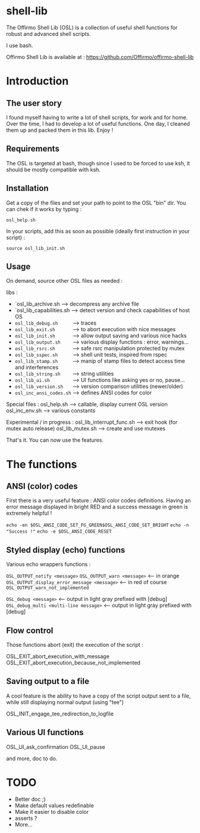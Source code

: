 shell-lib
=========

The Offirmo Shell Lib (OSL) is a collection of useful shell functions for robust and advanced shell scripts.

I use bash.

Offirmo Shell Lib is available at : https://github.com/Offirmo/offirmo-shell-lib

Introduction 
============

The user story
--------------
I found myself having to write a lot of shell scripts, for work and for home.
Over the time, I had to develop a lot of useful functions.
One day, I cleaned them up and packed them in this lib. Enjoy !

Requirements
------------
The OSL is targeted at bash, though since I used to be forced to use ksh, it should be mostly compatible with ksh.

Installation
------------
Get a copy of the files and set your path to point to the OSL "bin" dir.
You can chek if it works by typing :

 `osl_help.sh`
 
In your scripts, add this as soon as possible (ideally first instruction in your script) :

 `source osl_lib_init.sh`

Usage
-----

On demand, source other OSL files as needed :

libs :
- `osl_lib_archive.sh  --> decompress any archive file
- `osl_lib_capabilities.sh  --> detect version and check capabilities of host OS
- `osl_lib_debug.sh     `  --> traces
- `osl_lib_exit.sh      `  --> to abort execution with nice messages
- `osl_lib_init.sh      `  --> allow output saving and various nice hacks
- `osl_lib_output.sh    `  --> various display functions : error, warnings...
- `osl_lib_rsrc.sh      `  --> safe rsrc manipulation protected by mutex
- `osl_lib_sspec.sh     `  --> shell unit tests, inspired from rspec
- `osl_lib_stamp.sh     `  --> manip of stamp files to detect access time and interferences
- `osl_lib_string.sh    `  --> string utilities
- `osl_lib_ui.sh        `  --> UI functions like asking yes or no, pause...
- `osl_lib_version.sh   `  --> version comparison utilities (newer/older)
- `osl_inc_ansi_codes.sh`  --> defines ANSI codes for color

Special files :
 osl_help.sh  --> callable, display current OSL version
 osl_inc_env.sh  --> various constants

Experimental / in progress :
 osl_lib_interrupt_func.sh  --> exit hook (for mutex auto release)
 osl_lib_mutex.sh  --> create and use mutexes

  
That's it. You can now use the features.


The functions
=============

ANSI (color) codes
------------------

First there is a very useful feature : ANSI color codes definitions. Having an error message displayed in bright RED and a success message in green is extremely helpful !

 `echo -en $OSL_ANSI_CODE_SET_FG_GREEN$OSL_ANSI_CODE_SET_BRIGHT`
 `echo -n "Success !"`
 `echo -e $OSL_ANSI_CODE_RESET`

Styled display (echo) functions
-------------------------------

Various echo wrappers functions :

 `OSL_OUTPUT_notify <message>`
 `OSL_OUTPUT_warn <message>`           <-- in orange
 `OSL_OUTPUT_display_error_message <message>`   <-- in red of course
 `OSL_OUTPUT_warn_not_implemented`
 
 `OSL_debug <message>`      <-- output in light gray prefixed with [debug]
 `OSL_debug_multi <multi-line message>`    <-- output in light gray prefixed with [debug]

Flow control
------------
Those functions abort (exit) the execution of the script :

 OSL_EXIT_abort_execution_with_message <message>
 OSL_EXIT_abort_execution_because_not_implemented

Saving output to a file
-----------------------
A cool feature is the ability to have a copy of the script output sent to a file, while still displaying normal output (using "tee")

 OSL_INIT_engage_tee_redirection_to_logfile

Various UI functions
--------------------

 OSL_UI_ask_confirmation <pending operation>
 OSL_UI_pause

and more, doc to do.


TODO
====

- Better doc ;)
- Make default values redefinable
- Make it easier to disable color
- asserts ?
- More...
